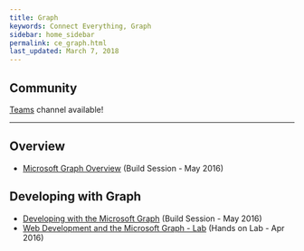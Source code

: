 ```yaml
---
title: Graph
keywords: Connect Everything, Graph
sidebar: home_sidebar
permalink: ce_graph.html
last_updated: March 7, 2018
---
```


## Community
[Teams](https://teams.microsoft.com/l/channel/19%3adfd0ac604617433794c0789089a29361%40thread.skype/Connect%2520Everything%2520-%2520Microsoft%2520Graph?groupId=dff0a70d-6316-4124-ae5a-e9d06f63ec34&tenantId=72f988bf-86f1-41af-91ab-2d7cd011db47) channel available!

<!-- Add in any communities worth following: blogs, twitter, etc. -->
---
<!-- Here, add in any links to useful resources. The structure is not fixed, it can be grouped by scenario, by tech, or set up as a learning path -->

## Overview
- [Microsoft Graph Overview](https://channel9.msdn.com/Events/Build/2016/P569) (Build Session - May 2016)

## Developing with Graph
- [Developing with the Microsoft Graph](https://channel9.msdn.com/Events/Build/2016/B820) (Build Session - May 2016)
- [Web Development and the Microsoft Graph - Lab](https://github.com/Microsoft-Build-2016/CodeLabs-Office/tree/master/Module2-MsGraphWeb) (Hands on Lab - Apr 2016)

